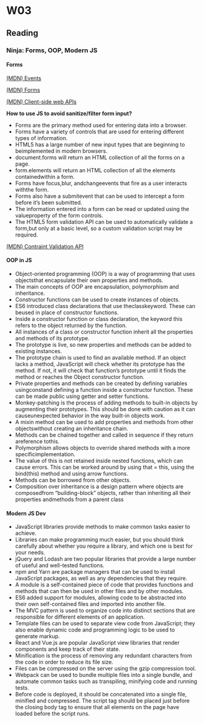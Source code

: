 # W03

## Reading

### Ninja: Forms, OOP, Modern JS
#### Forms
[(MDN) Events](https://developer.mozilla.org/en-US/docs/Web/Events)

[(MDN) Forms](https://developer.mozilla.org/en-US/docs/Learn/Forms)

[(MDN) Client-side web APIs](https://developer.mozilla.org/en-US/docs/Learn/JavaScript/Client-side_web_APIs)

**How to use JS to avoid sanitize/filter form input?**

* Forms are the primary method used for entering data into a browser.
* Forms have a variety of controls that are used for entering different types of information.
* HTML5 has a large number of new input types that are beginning to beimplemented in modern browsers.
* document.forms will return an HTML collection of all the forms on a page.
* form.elements will return an HTML collection of all the elements containedwithin a form.
* Forms have focus,blur, andchangeevents that fire as a user interacts withthe form.
* Forms also have a submitevent that can be used to intercept a form before it’s been submitted.
* The information entered into a form can be read or updated using the valueproperty of the form controls.
* The HTML5 form validation API can be used to automatically validate a form,but only at a basic level, so a custom validation script may be required.

[(MDN) Contraint Validation API](https://developer.mozilla.org/en-US/docs/Web/API/Constraint_validation)

#### OOP in JS
* Object-oriented programming (OOP) is a way of programming that uses objectsthat encapsulate their own properties and methods.
* The main concepts of OOP are encapsulation, polymorphism and inheritance.
* Constructor functions can be used to create instances of objects.
* ES6 introduced class declarations that use theclasskeyword. These can beused in place of constructor functions.
* Inside a constructor function or class declaration, the keyword this refers to the object returned by the function.
* All instances of a class or constructor function inherit all the properties and methods of its prototype.
* The prototype is live, so new properties and methods can be added to existing instances.
* The prototype chain is used to find an available method. If an object lacks a method, JavaScript will check whether its prototype has the method. If not, it will check that function’s prototype until it finds the method or reaches the Object constructor function.
* Private properties and methods can be created by defining variables usingconstand defining a function inside a constructor function. These can be made public using getter and setter functions.
* Monkey-patching is the process of adding methods to built-in objects by augmenting their prototypes. This should be done with caution as it can causeunexpected behavior in the way built-in objects work.
* A mixin method can be used to add properties and methods from other objectswithout creating an inheritance chain.
* Methods can be chained together and called in sequence if they return areference tothis.
* Polymorphism allows objects to override shared methods with a more specificimplementation.
* The value of this is not retained inside nested functions, which can cause errors. This can be worked around by using that = this, using the bind(this) method and using arrow functions.
* Methods can be borrowed from other objects.
* Composition over inheritance is a design pattern where objects are composedfrom “building-block” objects, rather than inheriting all their properties andmethods from a parent class

#### Modern JS Dev
* JavaScript libraries provide methods to make common tasks easier to achieve.
* Libraries can make programming much easier, but you should think carefully about whether you require a library, and which one is best for your needs.
* jQuery and Lodash are two popular libraries that provide a large number of useful and well-tested functions.
* npm and Yarn are package managers that can be used to install JavaScript packages, as well as any dependencies that they require.
* A module is a self-contained piece of code that provides functions and methods that can then be used in other files and by other modules.
* ES6 added support for modules, allowing code to be abstracted into their own self-contained files and imported into another file.
* The MVC pattern is used to organize code into distinct sections that are responsible for different elements of an application.
* Template files can be used to separate view code from JavaScript; they also enable dynamic code and programming logic to be used to generate markup.
* React and Vue.js are popular JavaScript view libraries that render components and keep track of their state.
* Minification is the process of removing any redundant characters from the code in order to reduce its file size.
* Files can be compressed on the server using the gzip compression tool.
* Webpack can be used to bundle multiple files into a single bundle, and automate common tasks such as transpiling, minifying code and running tests.
* Before code is deployed, it should be concatenated into a single file, minified and compressed. The script tag should be placed just before the closing body tag to ensure that all elements on the page have loaded before the script runs.